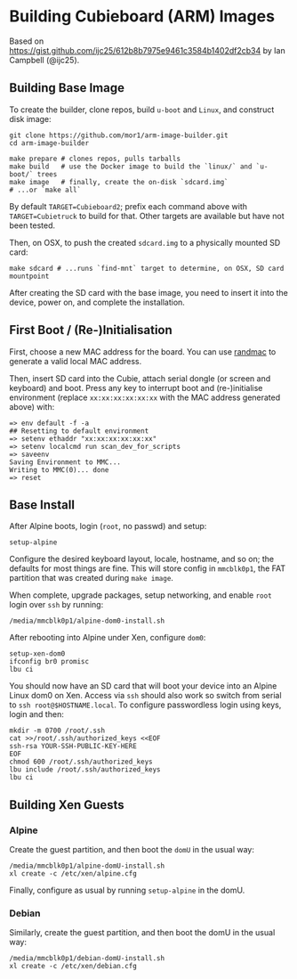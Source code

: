 # Building Cubieboard (ARM) Images

Based on <https://gist.github.com/ijc25/612b8b7975e9461c3584b1402df2cb34> by
Ian Campbell (@ijc25).

## Building Base Image

To create the builder, clone repos, build `u-boot` and `Linux`, and construct
disk image:

```
git clone https://github.com/mor1/arm-image-builder.git
cd arm-image-builder

make prepare # clones repos, pulls tarballs
make build   # use the Docker image to build the `linux/` and `u-boot/` trees
make image   # finally, create the on-disk `sdcard.img`
# ...or `make all`
```

By default `TARGET=Cubieboard2`; prefix each command above with
`TARGET=Cubietruck` to build for that. Other targets are available but have not
been tested.

Then, on OSX, to push the created `sdcard.img` to a physically mounted SD card:

```
make sdcard # ...runs `find-mnt` target to determine, on OSX, SD card mountpoint
```

After creating the SD card with the base image, you need to insert it into the
device, power on, and complete the installation.

## First Boot / (Re-)Initialisation

First, choose a new MAC address for the board. You can
use [randmac](https://www.hellion.org.uk/cgi-bin/randmac.pl) to generate a valid
local MAC address.

Then, insert SD card into the Cubie, attach serial dongle (or screen and
keyboard) and boot. Press any key to interrupt boot and (re-)initialise
environment (replace `xx:xx:xx:xx:xx:xx` with the MAC address generated above)
with:

    => env default -f -a
    ## Resetting to default environment
    => setenv ethaddr "xx:xx:xx:xx:xx:xx"
    => setenv localcmd run scan_dev_for_scripts
    => saveenv
    Saving Environment to MMC...
    Writing to MMC(0)... done
    => reset

## Base Install

After Alpine boots, login (`root`, no passwd) and setup:

```
setup-alpine
```

Configure the desired keyboard layout, locale, hostname, and so on; the defaults
for most things are fine. This will store config in `mmcblk0p1`, the FAT
partition that was created during `make image`.

When complete, upgrade packages, setup networking, and enable `root` login over
`ssh` by running:

```
/media/mmcblk0p1/alpine-dom0-install.sh
```

After rebooting into Alpine under Xen, configure `dom0`:

```
setup-xen-dom0
ifconfig br0 promisc
lbu ci
```

You should now have an SD card that will boot your device into an Alpine Linux
dom0 on Xen. Access via `ssh` should also work so switch from serial to `ssh
root@$HOSTNAME.local`. To configure passwordless login using keys, login and
then:

```
mkdir -m 0700 /root/.ssh
cat >>/root/.ssh/authorized_keys <<EOF
ssh-rsa YOUR-SSH-PUBLIC-KEY-HERE
EOF
chmod 600 /root/.ssh/authorized_keys
lbu include /root/.ssh/authorized_keys
lbu ci
```

## Building Xen Guests

### Alpine

Create the guest partition, and then boot the `domU` in the usual way:

```
/media/mmcblk0p1/alpine-domU-install.sh
xl create -c /etc/xen/alpine.cfg
```

Finally, configure as usual by running `setup-alpine` in the domU.

### Debian

Similarly, create the guest partition, and then boot the domU in the usual way:

```
/media/mmcblk0p1/debian-domU-install.sh
xl create -c /etc/xen/debian.cfg
```
